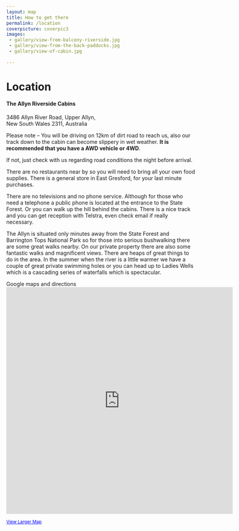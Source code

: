 ```yaml
---
layout: map
title: How to get there
permalink: /location
coverpicture: coverpic3
images:
 - gallery/view-from-balcony-riverside.jpg
 - gallery/view-from-the-back-paddocks.jpg
 - gallery/view-of-cabin.jpg
 
---
```


<div class="col-lg-5 col-lg-offset-1">
<h1 class="entry-title">Location</h1>

<div class="well">
    <h4>The Allyn Riverside Cabins</h4>
    3486 Allyn River Road, Upper Allyn, <br>
    New South Wales 2311, Australia
</div>

Please note – You will be driving on 12km of dirt road to reach us, also our track down to the cabin can become slippery in wet weather. 
<b>It is recommended that you have a AWD vehicle or 4WD</b>.

<p>If not, just check with us regarding road conditions the night before arrival.</p>

<p>There are no restaurants near by so you will need to bring all your own food supplies. There is a general store in East Gresford, for your last minute purchases.</p>

<p>There are no televisions and no phone service. Although for those who need a telephone a public phone is located at the entrance to the State Forest. Or you can walk up the hill behind the cabins. There is a nice track and you can get reception with Telstra, even check email if really necessary.</p>

<p>The Allyn is situated only minutes away from the State Forest and Barrington Tops National Park so for those into serious bushwalking there are some great walks nearby. On our private property there are also some fantastic walks and magnificent views. There are heaps of great things to do in the area. In the summer when the river is a little warmer we have a couple of great private swimming holes or you can head up to Ladies Wells which is a cascading series of waterfalls which is spectacular.</p>

</div>
        

<div class="col-lg-6">
            <p>Google maps and directions<br>
                <iframe src="https://maps.google.com.au/maps?q=3486+Allyn+River+Road,+Upper+Allyn,&amp;ie=UTF8&amp;hl=en&amp;hq=&amp;hnear=3486+Allyn+River+Rd,+Upper+Allyn+2311&amp;t=m&amp;source=embed&amp;ll=-32.18956,151.504211&amp;spn=1.394623,1.645203&amp;z=9&amp;output=embed" width="600" height="600" frameborder="0" marginwidth="0" marginheight="0" scrolling="no"></iframe></p>
            <p><small><a style="color: #0000ff; text-align: left;" href="https://maps.google.com.au/maps?q=3486+Allyn+River+Road,+Upper+Allyn,&amp;ie=UTF8&amp;hl=en&amp;hq=&amp;hnear=3486+Allyn+River+Rd,+Upper+Allyn+2311&amp;t=m&amp;source=embed&amp;ll=-32.18956,151.504211&amp;spn=1.394623,1.645203&amp;z=9">View Larger Map</a></small></p>
</div>
